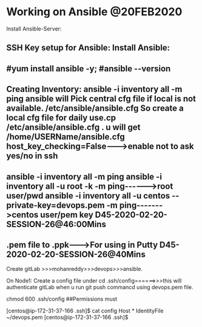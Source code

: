 Working on Ansible @20FEB2020
=============================================
Install Ansible-Server:

SSH Key setup for Ansible:
Install Ansible:
-------
#yum install ansible -y;
#ansible --version
-------
Creating Inventory:
ansible -i inventory all -m ping
ansible will Pick central cfg file if local is not available.  /etc/ansible/ansible.cfg
So create a local cfg file for daily use.cp /etc/ansible/ansible.cfg . 
u will get /home/USERName/ansible.cfg
host_key_checking=False--->enable not to ask yes/no in ssh
-------
ansible -i inventory all -m ping
ansible -i inventory all -u root -k -m ping------>root user/pwd
ansible -i inventory all -u centos --private-key=devops.pem -m ping------->centos user/pem key  D45-2020-02-20-SESSION-26@46:00Mins
-------
.pem file to .ppk--->For using in Putty D45-2020-02-20-SESSION-26@40Mins
---------
Create gitLab >>>mohanreddy>>>devops>>>ansible.

On Node1:
Create a config file under cd .ssh/config======>>>this will authenticate gitLab when u run git push commancd using devops.pem file.

chmod 600 .ssh/config ##Permissions must

[centos@ip-172-31-37-166 .ssh]$ cat config
Host *
   IdentityFile ~/devops.pem
[centos@ip-172-31-37-166 .ssh]$
